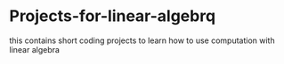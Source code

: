 # Projects-for-linear-algebrq
this contains short coding projects to learn how to use computation with linear algebra
